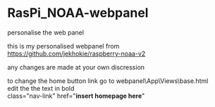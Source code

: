 # RasPi_NOAA-webpanel
personalise the web panel

this is my personalised webpanel from https://github.com/jekhokie/raspberry-noaa-v2

any changes are made at your own discression

to change the home button link go to 
webpanel\App\Views\base.html<br>
edit the the text in bold <br>
class="nav-link" href="<b>insert homepage here</b>"
